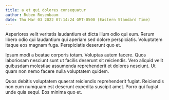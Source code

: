 ```yaml
---
title: a et qui dolores consequatur
author: Ruben Rosenbaum
date: Thu Mar 03 2022 07:14:24 GMT-0500 (Eastern Standard Time)
---
```

Asperiores velit veritatis laudantium et dicta illum odio qui eum. Rerum libero odio qui laudantium qui aperiam sed dolore perspiciatis. Voluptatem itaque eos magnam fuga. Perspiciatis deserunt quo et.

 Ipsum modi a beatae corporis totam. Voluptas autem facere. Quos laboriosam nesciunt sunt ut facilis deserunt sit reiciendis. Vero aliquid velit quibusdam molestiae assumenda reprehenderit et dolores nesciunt. Ut quam non nemo facere nulla voluptatem quidem.

 Quos debitis voluptatem quaerat reiciendis reprehenderit fugiat. Reiciendis non eum numquam est deserunt expedita suscipit amet. Porro qui fugiat unde quia sequi. Eos minima quo et.